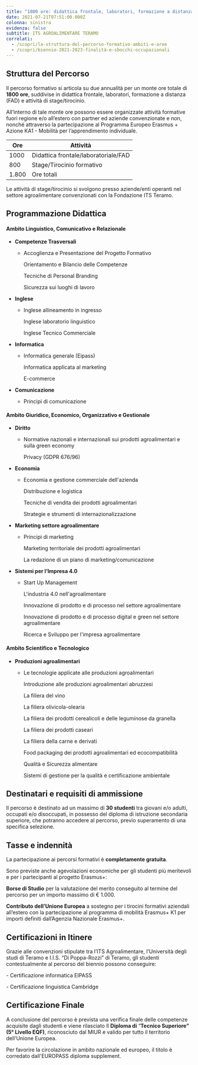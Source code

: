 ```yaml
---
title: "1800 ore: didattica frontale, laboratori, formazione a distanza, stage"
date: 2021-07-21T07:51:00.000Z
colonna: sinistra
evidenza: false
subtitle: ITS AGROALIMENTARE TERAMO
correlati:
  - /scopri/la-struttura-del-percorso-formativo-ambiti-e-aree
  - /scopri/biennio-2021-2023-finalità-e-sbocchi-occupazionali
---
```

## **Struttura del Percorso**

Il percorso formativo si articola su due annualità per un monte ore totale di **1800 ore**, suddivise in didattica frontale, laboratori, formazione a distanza (FAD) e attività di stage/tirocinio. 

All’interno di tale monte ore possono essere organizzate attività formative fuori regione e/o all’estero con partner ed aziende convenzionate e non, nonché attraverso la partecipazione al Programma Europeo Erasmus + Azione KA1 - Mobilità per l’apprendimento individuale. 

| Ore   | Attività                             |
| ----- | ------------------------------------ |
| 1000  | Didattica frontale/laboratoriale/FAD |
| 800   | Stage/Tirocinio formativo            |
| 1.800 | Ore totali                           |

Le attività di stage/tirocinio si svolgono presso aziende/enti operanti nel settore agroalimentare convenzionati con la Fondazione ITS Teramo.

## **Programmazione Didattica**

#### **Ambito** Linguistico, Comunicativo e Relazionale

* **Competenze Trasversali**

  * Accoglienza e Presentazione del Progetto Formativo

    Orientamento e Bilancio delle Competenze

    Tecniche di Personal Branding

    Sicurezza sui luoghi di lavoro
* **Inglese**

  * Inglese allineamento in ingresso

    Inglese laboratorio linguistico

    Inglese Tecnico Commerciale
* **Informatica**

  * Informatica generale (Eipass)

    Informatica applicata al marketing

    E-commerce
* **Comunicazione**

  * Principi di comunicazione 

#### **Ambito** Giuridico, Economico, Organizzativo e Gestionale

* **Diritto**

  * Normative nazionali e internazionali sui prodotti agroalimentari e sulla green economy

    Privacy (GDPR 676/96)
* **Economia**

  * Economia e gestione commerciale dell'azienda

    Distribuzione e logistica

    Tecniche di vendita dei prodotti agroalimentari

    Strategie e strumenti di internazionalizzazione
* **Marketing settore agroalimentare**

  * Principi di marketing 

    Marketing territoriale dei prodotti agroalimentari

    La redazione di un piano di marketing/comunicazione 
* **Sistemi per l’Impresa 4.0**

  * Start Up Management

    L'industria 4.0 nell'agroalimentare

    Innovazione di prodotto e di processo  nel settore agroalimentare

    Innovazione di prodotto e di processo  digital e green nel settore agroalimentare

    Ricerca e Sviluppo per l'impresa agroalimentare

#### **Ambito** Scientifico e Tecnologico

* **Produzioni agroalimentari**

  * Le tecnologie applicate alle produzioni agroalimentari

    Introduzione alle produzioni agroalimentari abruzzesi

    La filiera del vino

    La filiera olivicola-olearia

    La filiera dei prodotti cerealicoli e delle leguminose da granella

    La filiera dei prodotti caseari

    La filiera della carne e derivati

    Food packaging dei prodotti agroalimentari ed ecocompatibilità

    Qualità e Sicurezza alimentare

    Sistemi di gestione per la qualità e certificazione ambientale

## **Destinatari e requisiti di ammissione**

Il percorso è destinato ad un massimo di **30 studenti** tra giovani e/o adulti, occupati e/o disoccupati, in possesso del diploma di istruzione secondaria superiore, che potranno accedere al percorso, previo superamento di una specifica selezione.

## **Tasse e indennità**

La partecipazione ai percorsi formativi è **completamente gratuita**. 

Sono previste anche agevolazioni economiche per gli studenti più meritevoli e per i partecipanti al progetto Erasmus+:

**Borse di Studio** per la valutazione del merito conseguito al termine del percorso per un importo massimo di € 1.000.

**Contributo dell’Unione Europea** a sostegno per i tirocini formativi aziendali all’estero con la partecipazione al programma di mobilità Erasmus+ K1 per importi definiti dall’Agenzia Nazionale Erasmus+.

## **Certificazioni in Itinere**

Grazie alle convenzioni stipulate tra l’ITS Agroalimentare, l’Università degli studi di Teramo e I.I.S. “Di Poppa-Rozzi” di Teramo, gli studenti contestualmente al percorso del biennio possono conseguire:

\- Certificazione informatica EIPASS

\- Certificazione linguistica Cambridge

## **Certificazione Finale**

A conclusione del percorso è prevista una verifica finale delle competenze acquisite dagli studenti e viene rilasciato Il **Diploma di** “**Tecnico Superiore” (5° Livello EQF)**, riconosciuto dal MIUR e valido per tutto il territorio dell’Unione Europea.

Per favorire la circolazione in ambito nazionale ed europeo, il titolo è corredato dall'EUROPASS diploma supplement.